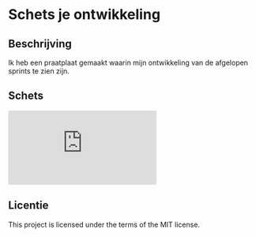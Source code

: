 

# Schets je ontwikkeling 
## Beschrijving
Ik heb een praatplaat gemaakt waarin mijn ontwikkeling van de afgelopen sprints te zien zijn.

## Schets
![Latoya’s Moontrip.pdf](https://github.com/latoyaln/schets-je-ontwikkeling/files/13224495/Latoya.s.Moontrip.pdf)


## Licentie

This project is licensed under the terms of the MIT license.
